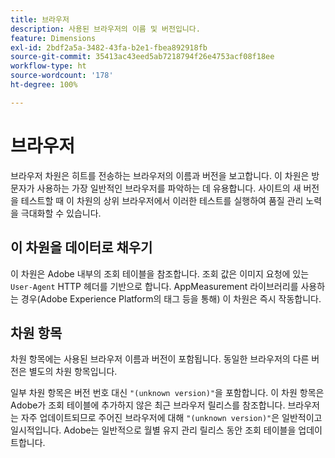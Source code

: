 ```yaml
---
title: 브라우저
description: 사용된 브라우저의 이름 및 버전입니다.
feature: Dimensions
exl-id: 2bdf2a5a-3482-43fa-b2e1-fbea892918fb
source-git-commit: 35413ac43eed5ab7218794f26e4753acf08f18ee
workflow-type: ht
source-wordcount: '178'
ht-degree: 100%

---
```


# 브라우저

브라우저 차원은 히트를 전송하는 브라우저의 이름과 버전을 보고합니다. 이 차원은 방문자가 사용하는 가장 일반적인 브라우저를 파악하는 데 유용합니다. 사이트의 새 버전을 테스트할 때 이 차원의 상위 브라우저에서 이러한 테스트를 실행하여 품질 관리 노력을 극대화할 수 있습니다.

## 이 차원을 데이터로 채우기

이 차원은 Adobe 내부의 조회 테이블을 참조합니다. 조회 값은 이미지 요청에 있는 `User-Agent` HTTP 헤더를 기반으로 합니다. AppMeasurement 라이브러리를 사용하는 경우(Adobe Experience Platform의 태그 등을 통해) 이 차원은 즉시 작동합니다.

## 차원 항목

차원 항목에는 사용된 브라우저 이름과 버전이 포함됩니다. 동일한 브라우저의 다른 버전은 별도의 차원 항목입니다.

일부 차원 항목은 버전 번호 대신 `"(unknown version)"`을 포함합니다. 이 차원 항목은 Adobe가 조회 테이블에 추가하지 않은 최근 브라우저 릴리스를 참조합니다. 브라우저는 자주 업데이트되므로 주어진 브라우저에 대해 `"(unknown version)"`은 일반적이고 일시적입니다. Adobe는 일반적으로 월별 유지 관리 릴리스 동안 조회 테이블을 업데이트합니다.
